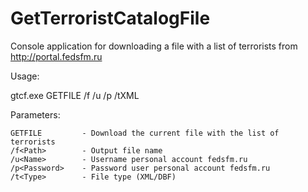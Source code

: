 # GetTerroristCatalogFile

Console application for downloading a file with a list of terrorists from http://portal.fedsfm.ru

Usage:

gtcf.exe GETFILE /f<Path> /u<Name> /p<Password> /tXML

Parameters:

	GETFILE 		- Download the current file with the list of terrorists
	/f<Path>		- Output file name
	/u<Name> 		- Username personal account fedsfm.ru
	/p<Password> 	- Password user personal account fedsfm.ru
	/t<Type> 		- File type (XML/DBF) 
